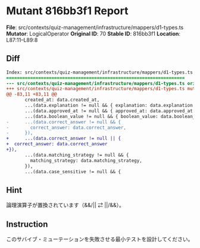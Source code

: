 # Mutant 816bb3f1 Report

**File**: src/contexts/quiz-management/infrastructure/mappers/d1-types.ts
**Mutator**: LogicalOperator
**Original ID**: 70
**Stable ID**: 816bb3f1
**Location**: L87:11–L89:8

## Diff

```diff
Index: src/contexts/quiz-management/infrastructure/mappers/d1-types.ts
===================================================================
--- src/contexts/quiz-management/infrastructure/mappers/d1-types.ts	original
+++ src/contexts/quiz-management/infrastructure/mappers/d1-types.ts	mutated #70
@@ -83,11 +83,11 @@
       created_at: data.created_at,
       ...(data.explanation != null && { explanation: data.explanation }),
       ...(data.approved_at != null && { approved_at: data.approved_at }),
       ...(data.boolean_value != null && { boolean_value: data.boolean_value }),
-      ...(data.correct_answer != null && {
-        correct_answer: data.correct_answer,
-      }),
+      ...(data.correct_answer != null || {
+  correct_answer: data.correct_answer
+}),
       ...(data.matching_strategy != null && {
         matching_strategy: data.matching_strategy,
       }),
       ...(data.case_sensitive != null && {
```

## Hint

論理演算子が置換されています（&&/|| ⇄ ||/&&）。

## Instruction

このサバイブ・ミューテーションを失敗させる最小テストを設計してください。